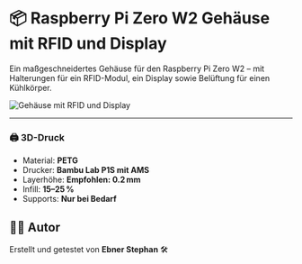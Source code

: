 # 📦 Raspberry Pi Zero W2 Gehäuse mit RFID und Display

Ein maßgeschneidertes Gehäuse für den Raspberry Pi Zero W2 – mit Halterungen für ein RFID-Modul, ein Display sowie Belüftung für einen Kühlkörper.

![Gehäuse mit RFID und Display](https://github.com/stephanflug/digitales-Flugbuch/blob/main/3D%20Druckerteile/Version%201%20Basic%20mit%20Zero/IMG_0775.JPG)

---


### 🖨️ 3D-Druck
- Material: **PETG**  
- Drucker: **Bambu Lab P1S mit AMS**  
- Layerhöhe: **Empfohlen: 0.2 mm**  
- Infill: **15–25 %**  
- Supports: **Nur bei Bedarf**  



## 🧑‍🔬 Autor

Erstellt und getestet von **Ebner Stephan** 🛠️  
